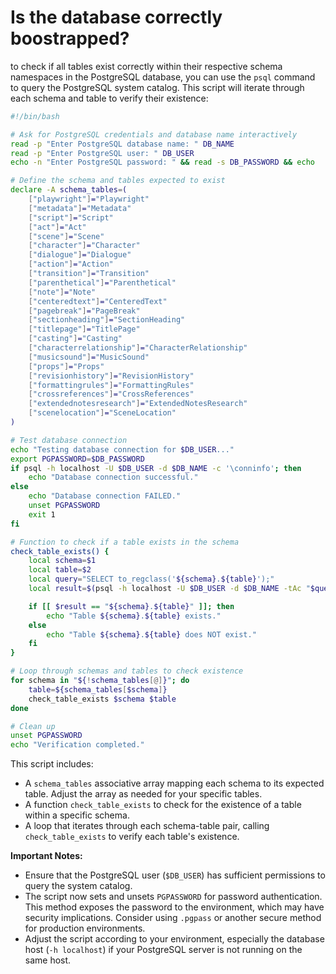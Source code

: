 # Is the database correctly boostrapped? 

to check if all tables exist correctly within their respective schema namespaces in the PostgreSQL database, you can use the `psql` command to query the PostgreSQL system catalog. This script will iterate through each schema and table to verify their existence:

```bash
#!/bin/bash

# Ask for PostgreSQL credentials and database name interactively
read -p "Enter PostgreSQL database name: " DB_NAME
read -p "Enter PostgreSQL user: " DB_USER
echo -n "Enter PostgreSQL password: " && read -s DB_PASSWORD && echo

# Define the schema and tables expected to exist
declare -A schema_tables=(
    ["playwright"]="Playwright"
    ["metadata"]="Metadata"
    ["script"]="Script"
    ["act"]="Act"
    ["scene"]="Scene"
    ["character"]="Character"
    ["dialogue"]="Dialogue"
    ["action"]="Action"
    ["transition"]="Transition"
    ["parenthetical"]="Parenthetical"
    ["note"]="Note"
    ["centeredtext"]="CenteredText"
    ["pagebreak"]="PageBreak"
    ["sectionheading"]="SectionHeading"
    ["titlepage"]="TitlePage"
    ["casting"]="Casting"
    ["characterrelationship"]="CharacterRelationship"
    ["musicsound"]="MusicSound"
    ["props"]="Props"
    ["revisionhistory"]="RevisionHistory"
    ["formattingrules"]="FormattingRules"
    ["crossreferences"]="CrossReferences"
    ["extendednotesresearch"]="ExtendedNotesResearch"
    ["scenelocation"]="SceneLocation"
)

# Test database connection
echo "Testing database connection for $DB_USER..."
export PGPASSWORD=$DB_PASSWORD
if psql -h localhost -U $DB_USER -d $DB_NAME -c '\conninfo'; then
    echo "Database connection successful."
else
    echo "Database connection FAILED."
    unset PGPASSWORD
    exit 1
fi

# Function to check if a table exists in the schema
check_table_exists() {
    local schema=$1
    local table=$2
    local query="SELECT to_regclass('${schema}.${table}');"
    local result=$(psql -h localhost -U $DB_USER -d $DB_NAME -tAc "$query")

    if [[ $result == "${schema}.${table}" ]]; then
        echo "Table ${schema}.${table} exists."
    else
        echo "Table ${schema}.${table} does NOT exist."
    fi
}

# Loop through schemas and tables to check existence
for schema in "${!schema_tables[@]}"; do
    table=${schema_tables[$schema]}
    check_table_exists $schema $table
done

# Clean up
unset PGPASSWORD
echo "Verification completed."
```

This script includes:
- A `schema_tables` associative array mapping each schema to its expected table. Adjust the array as needed for your specific tables.
- A function `check_table_exists` to check for the existence of a table within a specific schema.
- A loop that iterates through each schema-table pair, calling `check_table_exists` to verify each table's existence.

**Important Notes:**
- Ensure that the PostgreSQL user (`$DB_USER`) has sufficient permissions to query the system catalog.
- The script now sets and unsets `PGPASSWORD` for password authentication. This method exposes the password to the environment, which may have security implications. Consider using `.pgpass` or another secure method for production environments.
- Adjust the script according to your environment, especially the database host (`-h localhost`) if your PostgreSQL server is not running on the same host.